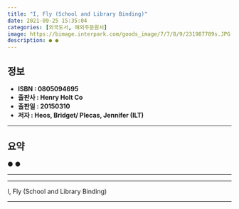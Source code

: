 ```yaml
---
title: "I, Fly (School and Library Binding)"
date: 2021-09-25 15:35:04
categories: [외국도서, 해외주문원서]
image: https://bimage.interpark.com/goods_image/7/7/8/9/231987789s.JPG
description: ● ●
---
```


## **정보**

- **ISBN : 0805094695**
- **출판사 : Henry Holt   Co**
- **출판일 : 20150310**
- **저자 : Heos, Bridget/ Plecas, Jennifer (ILT)**

------



## **요약**

●  ●  

------



------


I, Fly (School and Library Binding) 

------


